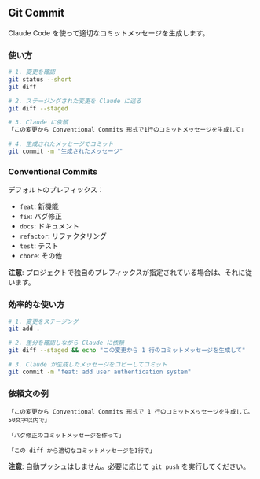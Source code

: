 ## Git Commit

Claude Code を使って適切なコミットメッセージを生成します。

### 使い方

```bash
# 1. 変更を確認
git status --short
git diff

# 2. ステージングされた変更を Claude に送る
git diff --staged

# 3. Claude に依頼
「この変更から Conventional Commits 形式で1行のコミットメッセージを生成して」

# 4. 生成されたメッセージでコミット
git commit -m "生成されたメッセージ"
```

### Conventional Commits

デフォルトのプレフィックス：
- `feat`: 新機能
- `fix`: バグ修正
- `docs`: ドキュメント
- `refactor`: リファクタリング
- `test`: テスト
- `chore`: その他

**注意**: プロジェクトで独自のプレフィックスが指定されている場合は、それに従います。

### 効率的な使い方

```bash
# 1. 変更をステージング
git add .

# 2. 差分を確認しながら Claude に依頼
git diff --staged && echo "この変更から 1 行のコミットメッセージを生成して"

# 3. Claude が生成したメッセージをコピーしてコミット
git commit -m "feat: add user authentication system"
```

### 依頼文の例

```
「この変更から Conventional Commits 形式で 1 行のコミットメッセージを生成して。50文字以内で」

「バグ修正のコミットメッセージを作って」

「この diff から適切なコミットメッセージを1行で」
```

**注意**: 自動プッシュはしません。必要に応じて `git push` を実行してください。
